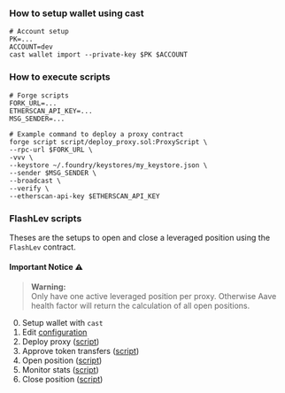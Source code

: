 ### How to setup wallet using cast

```shell
# Account setup
PK=...
ACCOUNT=dev
cast wallet import --private-key $PK $ACCOUNT
```

### How to execute scripts

```shell
# Forge scripts
FORK_URL=...
ETHERSCAN_API_KEY=...
MSG_SENDER=...

# Example command to deploy a proxy contract
forge script script/deploy_proxy.sol:ProxyScript \
--rpc-url $FORK_URL \
-vvv \
--keystore ~/.foundry/keystores/my_keystore.json \
--sender $MSG_SENDER \
--broadcast \
--verify \
--etherscan-api-key $ETHERSCAN_API_KEY
```

### FlashLev scripts

Theses are the setups to open and close a leveraged position using the `FlashLev` contract.

#### Important Notice ⚠️

> **Warning:**  
> Only have one active leveraged position per proxy. Otherwise Aave health factor will return the calculation of all open positions.

0. Setup wallet with `cast`
1. Edit [configuration](./script/config.sol)
2. Deploy proxy ([script](./script/deploy_proxy.sol))
3. Approve token transfers ([script](./script/approve.sol))
4. Open position ([script](./script/open.sol))
5. Monitor stats ([script](./script/stats.sol))
6. Close position ([script](./script/close.sol))
